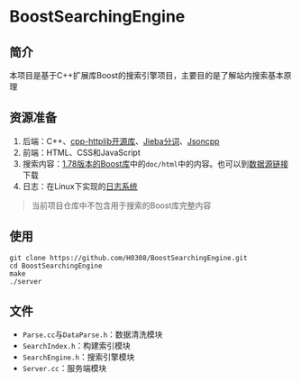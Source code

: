 # BoostSearchingEngine

## 简介

本项目是基于C++扩展库Boost的搜索引擎项目，主要目的是了解站内搜索基本原理

## 资源准备

1. 后端：C++、[cpp-httplib开源库](https://github.com/yhirose/cpp-httplib)、[Jieba分词](https://github.com/fxsjy/jieba)、[Jsoncpp](https://www.help-doc.top/%E5%85%B6%E5%AE%83/%E5%85%B3%E4%BA%8EJSONCPP%E5%BA%93/%E5%85%B3%E4%BA%8EJSONCPP%E5%BA%93.html#jsoncpp)
2. 前端：HTML、CSS和JavaScript
3. 搜索内容：[1.78版本的Boost库](https://archives.boost.io/release/1.78.0/source/)中的`doc/html`中的内容。也可以到[数据源链接](https://github.com/H0308/Boostv1.78)下载
4. 日志：在Linux下实现的[日志系统](https://www.help-doc.top/Linux/19.%20Linux%E7%BA%BF%E7%A8%8B/6.%20%E6%97%A5%E5%BF%97%E7%B3%BB%E7%BB%9F/6.%20%E6%97%A5%E5%BF%97%E7%B3%BB%E7%BB%9F.html#_1)

> 当前项目仓库中不包含用于搜索的Boost库完整内容

## 使用

```shell
git clone https://github.com/H0308/BoostSearchingEngine.git
cd BoostSearchingEngine
make
./server
```

## 文件

- `Parse.cc`与`DataParse.h`：数据清洗模块
- `SearchIndex.h`：构建索引模块
- `SearchEngine.h`：搜索引擎模块
- `Server.cc`：服务端模块